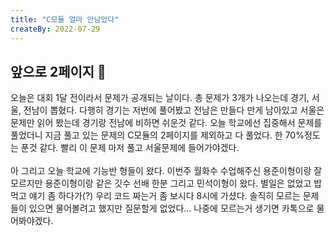 ```yaml
---
title: "C모듈 얼마 안남았다"
createBy: 2022-07-29
---
```


## 앞으로 2페이지 🎪
오늘은 대회 1달 전이라서 문제가 공개되는 날이다. 총 문제가 3개가 나오는데 경기, 서울, 전남이 뽑혔다. 다행히 경기는 저번에 풀어봤고 전남은 만들다 만게 남아있고 서울은 문제만 읽어 봤는데 경기랑 전남에 비하면 쉬운것 같다. 오늘 학교에선 집중해서 문제를 풀었더니 지금 풀고 있는 문제의 C모듈의 2페이지를 제외하고 다 풀었다. 한 70%정도는 푼것 같다. 빨리 이 문제 마저 풀고 서울문제에 들어가야겠다.
<br>
<br>
아 그리고 오늘 학교에 기능반 형들이 왔다. 이번주 월화수 수업해주신 용준이형이랑 잘 모르지만 용준이형이랑 같은 깃수 선배 한분 그리고 민석이형이 왔다. 별일은 없었고 밥 먹고 얘기 좀 하다가(?) 우리 코드 짜는거 좀 보시다 8시에 가셨다. 솔직히 모르는 문제들이 있으면 물어볼려고 했지만 질문할게 없었다... 나중에 모르는거 생기면 카톡으로 물어봐야겠다.

